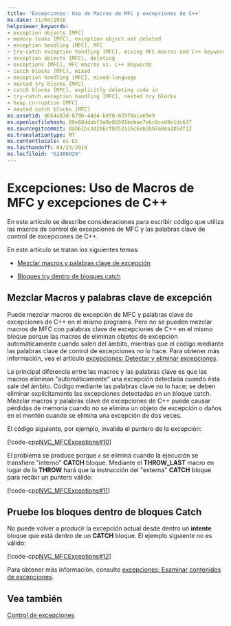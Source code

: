 ```yaml
---
title: 'Excepciones: Uso de Macros de MFC y excepciones de C++'
ms.date: 11/04/2016
helpviewer_keywords:
- exception objects [MFC]
- memory leaks [MFC], exception object not deleted
- exception handling [MFC], MFC
- try-catch exception handling [MFC], mixing MFC macros and C++ keywords
- exception objects [MFC], deleting
- exceptions [MFC], MFC macros vs. C++ keywords
- catch blocks [MFC], mixed
- exception handling [MFC], mixed-language
- nested try blocks [MFC]
- catch blocks [MFC], explicitly deleting code in
- try-catch exception handling [MFC], nested try blocks
- heap corruption [MFC]
- nested catch blocks [MFC]
ms.assetid: d664a83d-879b-44d4-bdf0-029f0aca69e9
ms.openlocfilehash: 00e88ddabf3a8e8b591bebae7ebc8ced0e1dc637
ms.sourcegitcommit: 0ab61bc3d2b6cfbd52a16c6ab2b97a8ea1864f12
ms.translationtype: MT
ms.contentlocale: es-ES
ms.lasthandoff: 04/23/2019
ms.locfileid: "62406020"
---
```

# <a name="exceptions-using-mfc-macros-and-c-exceptions"></a>Excepciones: Uso de Macros de MFC y excepciones de C++

En este artículo se describe consideraciones para escribir código que utiliza las macros de control de excepciones de MFC y las palabras clave de control de excepciones de C++.

En este artículo se tratan los siguientes temas:

- [Mezclar macros y palabras clave de excepción](#_core_mixing_exception_keywords_and_macros)

- [Bloques try dentro de bloques catch](#_core_try_blocks_inside_catch_blocks)

##  <a name="_core_mixing_exception_keywords_and_macros"></a> Mezclar Macros y palabras clave de excepción

Puede mezclar macros de excepción de MFC y palabras clave de excepciones de C++ en el mismo programa. Pero no se pueden mezclar macros de MFC con palabras clave de excepciones de C++ en el mismo bloque porque las macros de eliminan objetos de excepción automáticamente cuando salen del ámbito, mientras que el código mediante las palabras clave de control de excepciones no lo hace. Para obtener más información, vea el artículo [excepciones: Detectar y eliminar excepciones](../mfc/exceptions-catching-and-deleting-exceptions.md).

La principal diferencia entre las macros y las palabras clave es que las macros eliminan "automáticamente" una excepción detectada cuando ésta sale del ámbito. Código mediante las palabras clave no lo hace; se deben eliminar explícitamente las excepciones detectadas en un bloque catch. Mezclar macros y palabras clave de excepciones de C++ puede causar pérdidas de memoria cuando no se elimina un objeto de excepción o daños en el montón cuando se elimina una excepción de dos veces.

El código siguiente, por ejemplo, invalida el puntero de la excepción:

[!code-cpp[NVC_MFCExceptions#10](../mfc/codesnippet/cpp/exceptions-using-mfc-macros-and-cpp-exceptions_1.cpp)]

El problema se produce porque `e` se elimina cuando la ejecución se transfiere "interno" **CATCH** bloque. Mediante el **THROW_LAST** macro en lugar de la **THROW** hará que la instrucción del "externa" **CATCH** bloque para recibir un puntero válido:

[!code-cpp[NVC_MFCExceptions#11](../mfc/codesnippet/cpp/exceptions-using-mfc-macros-and-cpp-exceptions_2.cpp)]

##  <a name="_core_try_blocks_inside_catch_blocks"></a> Pruebe los bloques dentro de bloques Catch

No puede volver a producir la excepción actual desde dentro un **intente** bloque que está dentro de un **CATCH** bloque. El ejemplo siguiente no es válido:

[!code-cpp[NVC_MFCExceptions#12](../mfc/codesnippet/cpp/exceptions-using-mfc-macros-and-cpp-exceptions_3.cpp)]

Para obtener más información, consulte [excepciones: Examinar contenidos de excepciones](../mfc/exceptions-examining-exception-contents.md).

## <a name="see-also"></a>Vea también

[Control de excepciones](../mfc/exception-handling-in-mfc.md)

